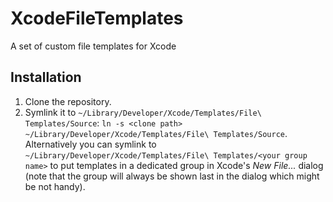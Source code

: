 # XcodeFileTemplates

A set of custom file templates for Xcode


## Installation

1. Clone the repository.
2. Symlink it to `~/Library/Developer/Xcode/Templates/File\ Templates/Source`: `ln -s <clone path> ~/Library/Developer/Xcode/Templates/File\ Templates/Source`. Alternatively you can symlink to `~/Library/Developer/Xcode/Templates/File\ Templates/<your group name>` to put templates in a dedicated group in Xcode's *New File...* dialog (note that the group will always be shown last in the dialog which might be not handy).
